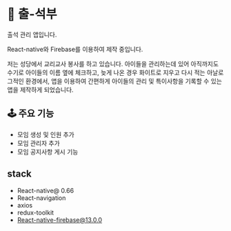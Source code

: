 # 📑 출-석부

출석 관리 앱입니다.

React-native와 Firebase를 이용하여 제작 중입니다.

저는 성당에서 교리교사 봉사를 하고 있습니다. 아이들을 관리하는데 있어 아직까지도 수기로 아이들의 이름 옆에 체크하고, 늦게 나온 경우 화이트로 지우고 다시 적는 아날로그적인 환경에서, 앱을 이용하여 간편하게 아이들의 관리 및 특이사항을 기록할 수 있는 앱을 제작하게 되었습니다.

## 🕹 주요 기능

- 모임 생성 및 인원 추가
- 모임 관리자 추가
- 모임 공지사항 게시 기능

## stack

- React-native@ 0.66
- React-navigation
- axios
- redux-toolkit
- React-native-firebase@13.0.0
